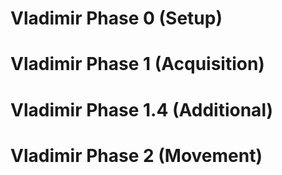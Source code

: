 # Vladimir Phase 0 (Setup)

# Vladimir Phase 1 (Acquisition)

# Vladimir Phase 1.4 (Additional)

# Vladimir Phase 2 (Movement)
